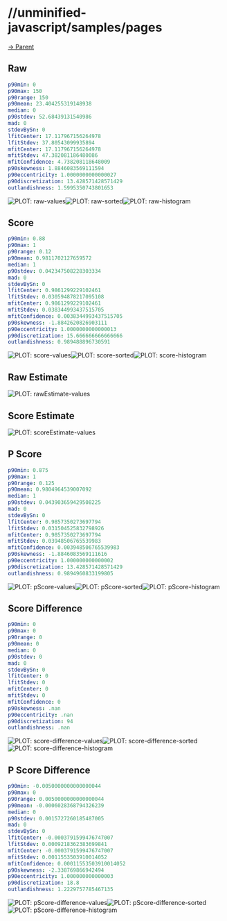 
# //unminified-javascript/samples/pages

[→ Parent](../..)


## Raw


```yaml
p90min: 0
p90max: 150
p90range: 150
p90mean: 23.404255319148938
median: 0
p90stdev: 52.68439131540986
mad: 0
stdevBySn: 0
lfitCenter: 17.117967156264978
lfitStdev: 37.80543099935894
mfitCenter: 17.117967156264978
mfitStdev: 47.382081186480086
mfitConfidence: 4.738208118648009
p90skewness: 1.8846083569111594
p90eccentricity: 1.0000000000000027
p90discretization: 13.428571428571429
outlandishness: 1.5995350743801653

```

![PLOT: raw-values](./raw/values.svg)![PLOT: raw-sorted](./raw/sorted.svg)![PLOT: raw-histogram](./raw/histogram.svg)
## Score


```yaml
p90min: 0.88
p90max: 1
p90range: 0.12
p90mean: 0.9811702127659572
median: 1
p90stdev: 0.042347508228303334
mad: 0
stdevBySn: 0
lfitCenter: 0.9861299229102461
lfitStdev: 0.030594878217095108
mfitCenter: 0.9861299229102461
mfitStdev: 0.038344993437515705
mfitConfidence: 0.0038344993437515705
p90skewness: -1.8842620826903111
p90eccentricity: 1.0000000000000013
p90discretization: 15.666666666666666
outlandishness: 0.989488896730591

```

![PLOT: score-values](./score/values.svg)![PLOT: score-sorted](./score/sorted.svg)![PLOT: score-histogram](./score/histogram.svg)
## Raw Estimate

![PLOT: rawEstimate-values](./rawEstimate/values.svg)
## Score Estimate

![PLOT: scoreEstimate-values](./scoreEstimate/values.svg)
## P Score


```yaml
p90min: 0.875
p90max: 1
p90range: 0.125
p90mean: 0.9804964539007092
median: 1
p90stdev: 0.043903659429508225
mad: 0
stdevBySn: 0
lfitCenter: 0.9857350273697794
lfitStdev: 0.031504525832798926
mfitCenter: 0.9857350273697794
mfitStdev: 0.03948506765539983
mfitConfidence: 0.003948506765539983
p90skewness: -1.8846083569111616
p90eccentricity: 1.000000000000002
p90discretization: 13.428571428571429
outlandishness: 0.9894960833199805

```

![PLOT: pScore-values](./pScore/values.svg)![PLOT: pScore-sorted](./pScore/sorted.svg)![PLOT: pScore-histogram](./pScore/histogram.svg)
## Score Difference


```yaml
p90min: 0
p90max: 0
p90range: 0
p90mean: 0
median: 0
p90stdev: 0
mad: 0
stdevBySn: 0
lfitCenter: 0
lfitStdev: 0
mfitCenter: 0
mfitStdev: 0
mfitConfidence: 0
p90skewness: .nan
p90eccentricity: .nan
p90discretization: 94
outlandishness: .nan

```

![PLOT: score-difference-values](./score-difference/values.svg)![PLOT: score-difference-sorted](./score-difference/sorted.svg)![PLOT: score-difference-histogram](./score-difference/histogram.svg)
## P Score Difference


```yaml
p90min: -0.0050000000000000044
p90max: 0
p90range: 0.0050000000000000044
p90mean: -0.0006028368794326239
median: 0
p90stdev: 0.0015727260185487005
mad: 0
stdevBySn: 0
lfitCenter: -0.0003791599476747007
lfitStdev: 0.0009218362383699841
mfitCenter: -0.0003791599476747007
mfitStdev: 0.0011553503910014052
mfitConfidence: 0.00011553503910014052
p90skewness: -2.338769866942494
p90eccentricity: 1.000000000000003
p90discretization: 18.8
outlandishness: 1.2229757785467135

```

![PLOT: pScore-difference-values](./pScore-difference/values.svg)![PLOT: pScore-difference-sorted](./pScore-difference/sorted.svg)![PLOT: pScore-difference-histogram](./pScore-difference/histogram.svg)